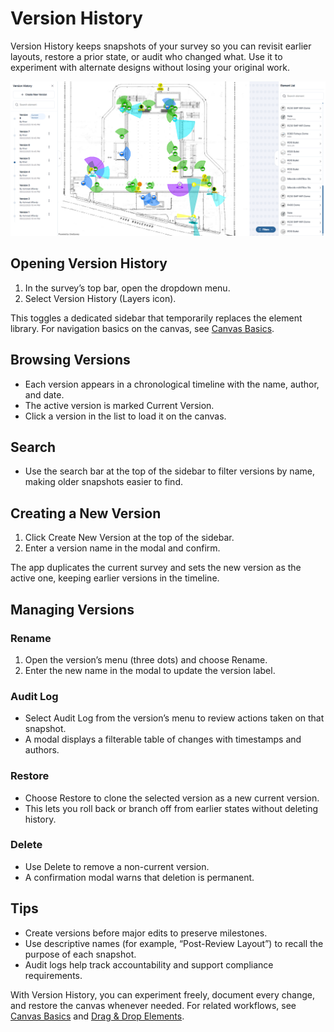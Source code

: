 # Version History

Version History keeps snapshots of your survey so you can revisit earlier layouts, restore a prior state, or audit who changed what. Use it to experiment with alternate designs without losing your original work.

<div class="os-screenshot">
  <div class="os-screenshot-card">
    <img src="../../assets/images/version-history.png" alt="Showing version history option for floor plans. A left side menu display a list of different versions of the same floor plan. Click them shows the variations in design created by users." loading="lazy">
  </div>
</div>

## Opening Version History

1. In the survey’s top bar, open the dropdown menu.
2. Select Version History (Layers icon).

This toggles a dedicated sidebar that temporarily replaces the element library. For navigation basics on the canvas, see [Canvas Basics](canvas-basics.md).

## Browsing Versions

- Each version appears in a chronological timeline with the name, author, and date.
- The active version is marked Current Version.
- Click a version in the list to load it on the canvas.

## Search

- Use the search bar at the top of the sidebar to filter versions by name, making older snapshots easier to find.

## Creating a New Version

1. Click Create New Version at the top of the sidebar.
2. Enter a version name in the modal and confirm.

The app duplicates the current survey and sets the new version as the active one, keeping earlier versions in the timeline.

## Managing Versions

### Rename

1. Open the version’s menu (three dots) and choose Rename.
2. Enter the new name in the modal to update the version label.

### Audit Log

- Select Audit Log from the version’s menu to review actions taken on that snapshot.
- A modal displays a filterable table of changes with timestamps and authors.

### Restore

- Choose Restore to clone the selected version as a new current version.
- This lets you roll back or branch off from earlier states without deleting history.

### Delete

- Use Delete to remove a non-current version.
- A confirmation modal warns that deletion is permanent.

## Tips

- Create versions before major edits to preserve milestones.
- Use descriptive names (for example, “Post-Review Layout”) to recall the purpose of each snapshot.
- Audit logs help track accountability and support compliance requirements.

With Version History, you can experiment freely, document every change, and restore the canvas whenever needed. For related workflows, see [Canvas Basics](canvas-basics.md) and [Drag & Drop Elements](drag-and-drop.md).
